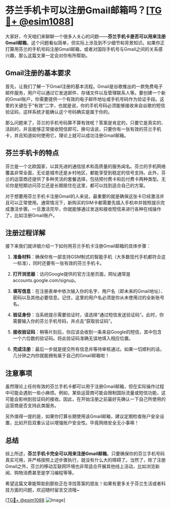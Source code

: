 # 芬兰手机卡可以注册Gmail邮箱吗？[[TG💪+ @esim1088](https://t.me/s/esim1088)]

大家好，今天咱们来聊聊一个很多人关心的问题——**芬兰手机卡是否可以用来注册Gmail邮箱**。这个问题看似简单，但实际上涉及到不少细节和背景知识。如果你正打算用芬兰的手机号码注册Gmail邮箱，或者对国际手机号与Gmail之间的关系感兴趣，那么这篇文章一定会对你有所帮助。

## Gmail注册的基本要求

首先，让我们了解一下Gmail注册的基本流程。Gmail是谷歌推出的一款免费电子邮件服务，用户可以通过它发送邮件、存储文件以及管理联系人等。要创建一个新的Gmail账户，你需要提供一个有效的电子邮件地址或手机号码作为验证手段。这里的关键在于“有效”二字，也就是说，你的手机号码必须能够接收来自谷歌的短信验证码，这样系统才能确认这个号码确实是属于你的。

那么问题来了，芬兰的手机号码算不算有效呢？答案是肯定的，只要它是真实的、活跃的，并且能够正常接收短信即可。换句话说，只要你有一张有效的芬兰手机卡，并且知道如何使用它，理论上就可以成功注册Gmail邮箱。

## 芬兰手机卡的特点

芬兰是一个北欧国家，以其先进的通信技术和高质量的服务闻名。芬兰的手机网络覆盖非常全面，无论是城市还是乡村地区，都能享受到稳定的信号支持。此外，芬兰的运营商还提供了多种灵活的套餐选择，包括预付费卡和后付费卡两种类型。无论你是短期访问芬兰还是长期居住在这里，都可以找到适合自己的方案。

对于想要用芬兰手机卡注册Gmail的人来说，最重要的就是确保这张卡已经激活并且可以正常使用。通常情况下，新购买的SIM卡都需要先插入手机中并按照提示完成激活步骤。一旦激活完毕，你就能够通过发送和接收短信来进行各种在线操作了，比如注册Gmail账户。

## 注册过程详解

接下来我们就详细介绍一下如何用芬兰手机卡注册Gmail邮箱的具体步骤：

1. **准备材料**：确保你有一部支持GSM制式的智能手机（大多数现代手机都符合这一标准），同时还要有一张有效的芬兰手机卡。
   
2. **打开浏览器**：访问Google提供的官方注册页面，网址通常是accounts.google.com/signup。

3. **填写信息**：在注册表单中依次输入你的名字、用户名（即未来的Gmail地址）、密码以及其他必要信息。记住，这里的用户名必须是你从未使用过的全新账号名。

4. **验证身份**：当系统提示需要验证时，请选择“通过短信发送验证码”。此时，你需要输入你的芬兰手机号码，并点击“获取验证码”。

5. **接收验证码**：稍等片刻后，你应该会收到一条来自Google的短信，其中包含一个六位数的验证码。将此验证码准确无误地填入相应位置。

6. **完成注册**：最后一步就是提交所有信息并等待审核通过。如果一切顺利的话，几分钟之内你就能拥有属于自己的Gmail邮箱啦！

## 注意事项

虽然理论上任何有效的芬兰手机卡都可以用于注册Gmail邮箱，但在实际操作过程中可能会遇到一些小麻烦。例如，某些运营商可能会限制国际流量或短信功能，这可能会影响到验证码的接收。因此，在开始注册之前最好先确认一下自己所使用的运营商是否支持此类服务。

另外值得一提的是，如果你打算长期使用该Gmail邮箱，建议定期检查账户安全设置，比如开启双重认证以增强账户安全性。毕竟网络安全无小事嘛！

## 总结

综上所述，**芬兰手机卡完全可以用来注册Gmail邮箱**。只要确保你的芬兰手机号码真实可用，并严格按照上述步骤执行，就没有什么大的障碍了。当然了，除了注册Gmail之外，芬兰的移动互联网环境也非常适合开展其他线上活动，比如浏览新闻、购物消费甚至是学习编程等等。

希望这篇文章能帮助到那些正在寻找答案的朋友！如果有更多关于芬兰生活或者科技方面的问题，欢迎随时留言交流哦~ 

[[TG💪+ @esim1088](https://t.me/s/esim1088) ![Image](https://i.postimg.cc/4NQfJmqS/Snipaste-2025-05-13-00-14-12.png)]
